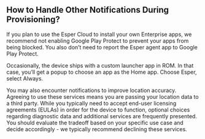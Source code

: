 
## How to Handle Other Notifications During Provisioning?

If you plan to use the Esper Cloud to install your own Enterprise apps, we recommend not enabling Google Play Protect to prevent your apps from being blocked. You also don’t need to report the Esper agent app to Google Play Protect.

Occasionally, the device ships with a custom launcher app in ROM. In that case, you’ll get a popup to choose an app as the Home app. Choose Esper, select Always.

You may also encounter notifications to improve location accuracy. Agreeing to use these services means you are passing your location data to a third party. While you typically need to accept end-user licensing agreements (EULAs) in order for the device to function, optional choices regarding diagnostic data and additional services are frequently presented. You should evaluate the tradeoff based on your specific use case and decide accordingly - we typically recommend declining these services.